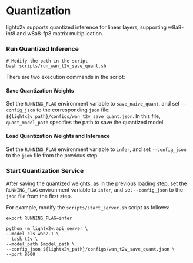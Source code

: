 # Quantization

lightx2v supports quantized inference for linear layers, supporting w8a8-int8 and w8a8-fp8 matrix multiplication.


### Run Quantized Inference

```shell
# Modify the path in the script
bash scripts/run_wan_t2v_save_quant.sh
```

There are two execution commands in the script:

#### Save Quantization Weights

Set the `RUNNING_FLAG` environment variable to `save_naive_quant`, and set `--config_json` to the corresponding `json` file: `${lightx2v_path}/configs/wan_t2v_save_quant.json`. In this file, `quant_model_path` specifies the path to save the quantized model.

#### Load Quantization Weights and Inference

Set the `RUNNING_FLAG` environment variable to `infer`, and set `--config_json` to the `json` file from the previous step.

### Start Quantization Service

After saving the quantized weights, as in the previous loading step, set the `RUNNING_FLAG` environment variable to `infer`, and set `--config_json` to the `json` file from the first step.

For example, modify the `scripts/start_server.sh` script as follows:

```shell
export RUNNING_FLAG=infer

python -m lightx2v.api_server \
--model_cls wan2.1 \
--task t2v \
--model_path $model_path \
--config_json ${lightx2v_path}/configs/wan_t2v_save_quant.json \
--port 8000
```
